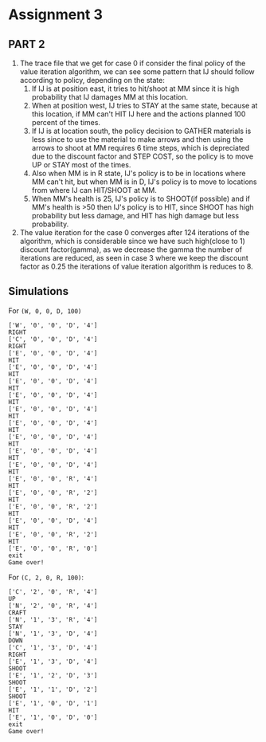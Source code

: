 # Assignment 3

## PART 2
1. The trace file that we get for case 0 if consider the final policy of the value iteration algorithm, we can see some pattern that IJ should follow according to policy, depending on the state:
   1. If IJ is at position east, it tries to hit/shoot at MM since it is high probability that IJ damages MM at this location.
   2. When at position west, IJ tries to STAY at the same state, because at this location, if MM can't HIT IJ here and the actions planned 100 percent of the times.
   3. If IJ is at location south, the policy decision to GATHER materials is less since to use the material to make arrows and then using the arrows to shoot at MM requires 6 time steps, which is depreciated due to the discount factor and STEP COST, so the policy is to move UP or STAY most of the times.
   4. Also when MM is in R state, IJ's policy is to be in locations where MM can't hit, but when MM is in D, IJ's policy is to move to locations from where IJ can HIT/SHOOT at MM.
   5. When MM's health is 25, IJ's policy is to SHOOT(if possible) and if MM's health is >50 then IJ's policy is to HIT, since SHOOT has high probability but less damage, and HIT has high damage but less probability.
2. The value iteration for the case 0 converges after 124 iterations of the algorithm, which is considerable since we have such high(close to 1) discount factor(gamma), as we decrease the gamma the number of iterations are reduced, as seen in case 3 where we keep the discount factor as 0.25 the iterations of value iteration algorithm is reduces to 8.
## Simulations

For ```(W, 0, 0, D, 100)```

```
['W', '0', '0', 'D', '4']
RIGHT
['C', '0', '0', 'D', '4']
RIGHT
['E', '0', '0', 'D', '4']
HIT
['E', '0', '0', 'D', '4']
HIT
['E', '0', '0', 'D', '4']
HIT
['E', '0', '0', 'D', '4']
HIT
['E', '0', '0', 'D', '4']
HIT
['E', '0', '0', 'D', '4']
HIT
['E', '0', '0', 'D', '4']
HIT
['E', '0', '0', 'D', '4']
HIT
['E', '0', '0', 'D', '4']
HIT
['E', '0', '0', 'R', '4']
HIT
['E', '0', '0', 'R', '2']
HIT
['E', '0', '0', 'R', '2']
HIT
['E', '0', '0', 'D', '4']
HIT
['E', '0', '0', 'R', '2']
HIT
['E', '0', '0', 'R', '0']
exit    
Game over!

```

For ```(C, 2, 0, R, 100)```:

```
['C', '2', '0', 'R', '4']
UP
['N', '2', '0', 'R', '4']
CRAFT
['N', '1', '3', 'R', '4']
STAY
['N', '1', '3', 'D', '4']
DOWN
['C', '1', '3', 'D', '4']
RIGHT
['E', '1', '3', 'D', '4']
SHOOT
['E', '1', '2', 'D', '3']
SHOOT
['E', '1', '1', 'D', '2']
SHOOT
['E', '1', '0', 'D', '1']
HIT
['E', '1', '0', 'D', '0']
exit    
Game over!

```

